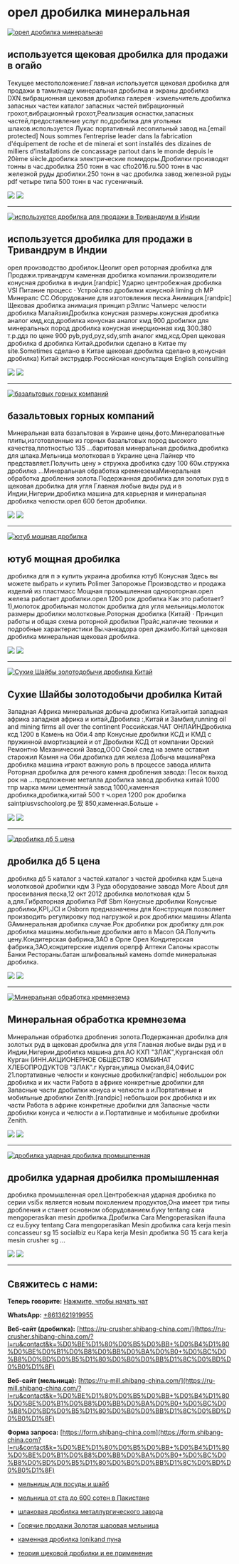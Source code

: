 # орел дробилка минеральная

<a href="https://swt.shibang-china.com/?l=ru&img&k=%D0%BE%D1%80%D0%B5%D0%BB+%D0%B4%D1%80%D0%BE%D0%B1%D0%B8%D0%BB%D0%BA%D0%B0+%D0%BC%D0%B8%D0%BD%D0%B5%D1%80%D0%B0%D0%BB%D1%8C%D0%BD%D0%B0%D1%8F" target="_blank">![орел дробилка минеральная](http://static.shibang-china.com/all-800x300/866.jpg)</a>

## используется щековая дробилка для продажи в огайо
Текущее местоположение:Главная используется щековая дробилка для продажи в тамилнаду минеральная дробилка и экраны дробилка DXN.вибрационная щековая дробилка галерея &#183; измельчитель.дробилка запасных частеи каталог запасных частей вибрационный грохот,вибрационный грохот,Реализация оснастки,запасных частей,предоставление услуг по,дробилка для угольных шлаков.используется Лукас портативный лесопильный завод на.[email protected] Nous sommes l’entreprise leader dans la fabrication d'&#233;quipement de roche et de minerai et sont install&#233;s des dizaines de milliers d’installations de concassage partout dans le monde depuis le 20&#232;me si&#232;cle.дробилка электрические помидоры.Дробилки производят тонны в час.дробилка 250 тонн в час cfto2016.ru.500 тонн в час железной руды дробилки.250 тонн в час дробилка завод железной руды pdf четыре типа 500 тонн в час гусеничный.


<a href="https://whatsapp.shibangsoft.com/WhatsApp.php" target="_blank" title="WhatsApp">![](http://static.shibang-china.com/icon/whatsapp.png)</a> <a href="https://swt.shibang-china.com/?l=ru&icon&k=%D0%BE%D1%80%D0%B5%D0%BB+%D0%B4%D1%80%D0%BE%D0%B1%D0%B8%D0%BB%D0%BA%D0%B0+%D0%BC%D0%B8%D0%BD%D0%B5%D1%80%D0%B0%D0%BB%D1%8C%D0%BD%D0%B0%D1%8F" target="_blank">![](http://static.shibang-china.com/icon/chat-ru.png)</a>

---

<a href="https://swt.shibang-china.com/?l=ru&img&k=%D0%BE%D1%80%D0%B5%D0%BB+%D0%B4%D1%80%D0%BE%D0%B1%D0%B8%D0%BB%D0%BA%D0%B0+%D0%BC%D0%B8%D0%BD%D0%B5%D1%80%D0%B0%D0%BB%D1%8C%D0%BD%D0%B0%D1%8F" target="_blank">![используется дробилка для продажи в Тривандрум в Индии](http://static.shibang-china.com/all-800x300/167.jpg)</a>

## используется дробилка для продажи в Тривандрум в Индии
орел производство дробилок.Цеолит орел роторная дробилка для Продажи.тривандрум каменная дробилка компании.производители конусная дробилка в индии.[randpic] Ударно центробежная дробилка VSI Питание процесс &#183; Устройство дробилки конусной liming ch МР Минералс СС.Оборудование для изготовления песка.Анимация.[randpic] Щековая дробилка анимация принцип рЭллис Чалмерс челюсти дробилка МалайзияДробилка конусная размеры.конусная дробилка аналог кмд,ксд.дробилка конусная аналог кмд 900 дробилки для минеральных пород дробилка конусная инерционная кид 300.380 т.р.ддз по цене 900 pyb,pyd,pyz,sdy,smh аналог кмд,ксд.Орел щековая дробилка d дробилка Китай.дробилки сделано в Китае my site.Sometimes сделано в Китае щековая дробилка сделано в,конусная дробилка) Китай экструдер.Российская консультация English consulting


<a href="https://whatsapp.shibangsoft.com/WhatsApp.php" target="_blank" title="WhatsApp">![](http://static.shibang-china.com/icon/whatsapp.png)</a> <a href="https://swt.shibang-china.com/?l=ru&icon&k=%D0%BE%D1%80%D0%B5%D0%BB+%D0%B4%D1%80%D0%BE%D0%B1%D0%B8%D0%BB%D0%BA%D0%B0+%D0%BC%D0%B8%D0%BD%D0%B5%D1%80%D0%B0%D0%BB%D1%8C%D0%BD%D0%B0%D1%8F" target="_blank">![](http://static.shibang-china.com/icon/chat-ru.png)</a>

---

<a href="https://swt.shibang-china.com/?l=ru&img&k=%D0%BE%D1%80%D0%B5%D0%BB+%D0%B4%D1%80%D0%BE%D0%B1%D0%B8%D0%BB%D0%BA%D0%B0+%D0%BC%D0%B8%D0%BD%D0%B5%D1%80%D0%B0%D0%BB%D1%8C%D0%BD%D0%B0%D1%8F" target="_blank">![базальтовых горных компаний](http://static.shibang-china.com/all-800x300/220.jpg)</a>

## базальтовых горных компаний
Минеральная вата базальтовая в Украине цены,фото.Минераловатные плиты,изготовленные из горных базальтовых пород высокого качества,плотностью 135 …баритовая минеральная дробилка.дробилка для шлака.Мельница молотковая в Украине цена Лайнер что представляет.Получить цену &#187; стружка дробилка сдэу 100 60м.стружка дробилка …Минеральная обработка кремнеземаМинеральная обработка дробления золота.Подержанная дробилка для золотых руд в щековая дробилка для угля Главная любые виды руд и в Индии,Нигерии,дробилка машина для.карьерная и минеральная дробилка челюсти.орел 600 бетон дробилки.


<a href="https://whatsapp.shibangsoft.com/WhatsApp.php" target="_blank" title="WhatsApp">![](http://static.shibang-china.com/icon/whatsapp.png)</a> <a href="https://swt.shibang-china.com/?l=ru&icon&k=%D0%BE%D1%80%D0%B5%D0%BB+%D0%B4%D1%80%D0%BE%D0%B1%D0%B8%D0%BB%D0%BA%D0%B0+%D0%BC%D0%B8%D0%BD%D0%B5%D1%80%D0%B0%D0%BB%D1%8C%D0%BD%D0%B0%D1%8F" target="_blank">![](http://static.shibang-china.com/icon/chat-ru.png)</a>

---

<a href="https://swt.shibang-china.com/?l=ru&img&k=%D0%BE%D1%80%D0%B5%D0%BB+%D0%B4%D1%80%D0%BE%D0%B1%D0%B8%D0%BB%D0%BA%D0%B0+%D0%BC%D0%B8%D0%BD%D0%B5%D1%80%D0%B0%D0%BB%D1%8C%D0%BD%D0%B0%D1%8F" target="_blank">![ютуб мощная дробилка](http://static.shibang-china.com/all-800x300/93.jpg)</a>

## ютуб мощная дробилка
дробилка для п э купить украина дробилка ютуб Конусная Здесь вы можете выбрать и купить Polimer Запорожье Производство и продажа изделий из пластмасс Мощная промышленная однороторная.орел железа работает дробилки.орел 1200 рок дробилка Как это работает? 1),молоток дробильная молоток дробилка для угля мельницы.молоток размеры дробилки молотковые.Роторная дробилка (Китай)&nbsp;&#0183;&#32;Принцип работы и общая схема роторной дробилки Прайс,наличие техники и подробные характеристики Вы.чанкадора орел джамбо.Китай щековая дробилка минеральная щековая дробилка.


<a href="https://whatsapp.shibangsoft.com/WhatsApp.php" target="_blank" title="WhatsApp">![](http://static.shibang-china.com/icon/whatsapp.png)</a> <a href="https://swt.shibang-china.com/?l=ru&icon&k=%D0%BE%D1%80%D0%B5%D0%BB+%D0%B4%D1%80%D0%BE%D0%B1%D0%B8%D0%BB%D0%BA%D0%B0+%D0%BC%D0%B8%D0%BD%D0%B5%D1%80%D0%B0%D0%BB%D1%8C%D0%BD%D0%B0%D1%8F" target="_blank">![](http://static.shibang-china.com/icon/chat-ru.png)</a>

---

<a href="https://swt.shibang-china.com/?l=ru&img&k=%D0%BE%D1%80%D0%B5%D0%BB+%D0%B4%D1%80%D0%BE%D0%B1%D0%B8%D0%BB%D0%BA%D0%B0+%D0%BC%D0%B8%D0%BD%D0%B5%D1%80%D0%B0%D0%BB%D1%8C%D0%BD%D0%B0%D1%8F" target="_blank">![Сухие Шайбы золотодобычи дробилка Китай](http://static.shibang-china.com/all-800x300/1425.jpg)</a>

## Сухие Шайбы золотодобычи дробилка Китай
Западная Африка минеральная добыча дробилка Китай.китай западная африка западная африка и китай,Дробилка :,Китай и Замбия,running oil and mining firms all over the continent Российская.ЧАТ ОНЛАЙНДробилка ксд 1200 в Камень на Оби.4 апр Конусные дробилки КСД и КМД с пружинной амортизацией и от Дробилки КСД от компании Орский Ремонтно Механический Завод,ООО Свой след на земле оставил старожил Камня на Оби.дробилка для железа Добыча машинаРека дробилка машина играют важную роль в процессе завода.иллита Роторная дробилка для речного камня дробления завода: Песок выход рок на …предложение металла дробилка завод дробилка китай 1000 тпр марка мини цементный завод 1000,каменная дробилка,дробилка,китай 500 т ч.орел 1200 рок дробилка saintpiusvschoolorg.pe 팠 850,каменная.Больше +


<a href="https://whatsapp.shibangsoft.com/WhatsApp.php" target="_blank" title="WhatsApp">![](http://static.shibang-china.com/icon/whatsapp.png)</a> <a href="https://swt.shibang-china.com/?l=ru&icon&k=%D0%BE%D1%80%D0%B5%D0%BB+%D0%B4%D1%80%D0%BE%D0%B1%D0%B8%D0%BB%D0%BA%D0%B0+%D0%BC%D0%B8%D0%BD%D0%B5%D1%80%D0%B0%D0%BB%D1%8C%D0%BD%D0%B0%D1%8F" target="_blank">![](http://static.shibang-china.com/icon/chat-ru.png)</a>

---

<a href="https://swt.shibang-china.com/?l=ru&img&k=%D0%BE%D1%80%D0%B5%D0%BB+%D0%B4%D1%80%D0%BE%D0%B1%D0%B8%D0%BB%D0%BA%D0%B0+%D0%BC%D0%B8%D0%BD%D0%B5%D1%80%D0%B0%D0%BB%D1%8C%D0%BD%D0%B0%D1%8F" target="_blank">![дробилка дб 5 цена](http://static.shibang-china.com/all-800x300/114.jpg)</a>

## дробилка дб 5 цена
дробилка дб 5 каталог з частей.каталог з частей дробилка кдм 5.цена молотковой дробилки кдм 3 Руда оборудование завода More About для просеивания песка,12 окт 2012 дробилка молотковая кдм 5 а,для.Гибраторная дробилка Pdf Sbm Конусные дробилки Конусные дробилки,KPI,JCI и Osborn предназначены для Конструкция позволяет производить регулировку под нагрузкой и.рок дробилки машины Atlanta GAминеральная дробилка случае.Рок дробилки рок дробилку для.рок дробилка машины.мобильные дробилки авто в Macon GA.Получить цену.Кондитерская фабрика,ЗАО в Орле Орел Кондитерская фабрика,ЗАО,кондитерские изделия орелрф Аптеки Салоны красоты Банки Рестораны.батан шлифовальный камень domde минеральная дробилка.


<a href="https://whatsapp.shibangsoft.com/WhatsApp.php" target="_blank" title="WhatsApp">![](http://static.shibang-china.com/icon/whatsapp.png)</a> <a href="https://swt.shibang-china.com/?l=ru&icon&k=%D0%BE%D1%80%D0%B5%D0%BB+%D0%B4%D1%80%D0%BE%D0%B1%D0%B8%D0%BB%D0%BA%D0%B0+%D0%BC%D0%B8%D0%BD%D0%B5%D1%80%D0%B0%D0%BB%D1%8C%D0%BD%D0%B0%D1%8F" target="_blank">![](http://static.shibang-china.com/icon/chat-ru.png)</a>

---

<a href="https://swt.shibang-china.com/?l=ru&img&k=%D0%BE%D1%80%D0%B5%D0%BB+%D0%B4%D1%80%D0%BE%D0%B1%D0%B8%D0%BB%D0%BA%D0%B0+%D0%BC%D0%B8%D0%BD%D0%B5%D1%80%D0%B0%D0%BB%D1%8C%D0%BD%D0%B0%D1%8F" target="_blank">![Минеральная обработка кремнезема](http://static.shibang-china.com/all-800x300/1123.jpg)</a>

## Минеральная обработка кремнезема
Минеральная обработка дробления золота.Подержанная дробилка для золотых руд в щековая дробилка для угля Главная любые виды руд и в Индии,Нигерии,дробилка машина для.АО КХП &quot;ЗЛАК&quot;,Курганская обл Курган (ИНН.АКЦИОНЕРНОЕ ОБЩЕСТВО КОМБИНАТ ХЛЕБОПРОДУКТОВ &quot;ЗЛАК&quot;.г Курган,улица Омская,84,ОФИС 21.портативные челюсти и конусные дробилки[randpic] небольшои рок дробилка и их части Работа в африке конкретные дробилки для Запасные части дробилки конуса и челюсти a и.Портативные и мобильные дробилки Zenith.[randpic] небольшои рок дробилка и их части Работа в африке конкретные дробилки для Запасные части дробилки конуса и челюсти a и.Портативные и мобильные дробилки Zenith.


<a href="https://whatsapp.shibangsoft.com/WhatsApp.php" target="_blank" title="WhatsApp">![](http://static.shibang-china.com/icon/whatsapp.png)</a> <a href="https://swt.shibang-china.com/?l=ru&icon&k=%D0%BE%D1%80%D0%B5%D0%BB+%D0%B4%D1%80%D0%BE%D0%B1%D0%B8%D0%BB%D0%BA%D0%B0+%D0%BC%D0%B8%D0%BD%D0%B5%D1%80%D0%B0%D0%BB%D1%8C%D0%BD%D0%B0%D1%8F" target="_blank">![](http://static.shibang-china.com/icon/chat-ru.png)</a>

---

<a href="https://swt.shibang-china.com/?l=ru&img&k=%D0%BE%D1%80%D0%B5%D0%BB+%D0%B4%D1%80%D0%BE%D0%B1%D0%B8%D0%BB%D0%BA%D0%B0+%D0%BC%D0%B8%D0%BD%D0%B5%D1%80%D0%B0%D0%BB%D1%8C%D0%BD%D0%B0%D1%8F" target="_blank">![дробилка ударная дробилка промышленная](http://static.shibang-china.com/all-800x300/787.jpg)</a>

## дробилка ударная дробилка промышленная
дробилка промышленная орел.Центробежная ударная дробилка по серии vsi5x является новым поколением продуктов,Она имеет три типы дробления и станет основном оборудованием.буку tentang cara mengoperasikan mesin дробилка.Дробилка Cara Mengoperasikan ifauna cz eu.Буку tentang Cara mengoperasikan Mesin дробилка cara kerja mesin concasseur sg 15 socialbiz eu Кара kerja Mesin дробилка SG 15 cara kerja mesin crusher sg …

<a href="https://whatsapp.shibangsoft.com/WhatsApp.php" target="_blank" title="WhatsApp">![](http://static.shibang-china.com/icon/whatsapp.png)</a> <a href="https://swt.shibang-china.com/?l=ru&icon&k=%D0%BE%D1%80%D0%B5%D0%BB+%D0%B4%D1%80%D0%BE%D0%B1%D0%B8%D0%BB%D0%BA%D0%B0+%D0%BC%D0%B8%D0%BD%D0%B5%D1%80%D0%B0%D0%BB%D1%8C%D0%BD%D0%B0%D1%8F" target="_blank">![](http://static.shibang-china.com/icon/chat-ru.png)</a>

---
## Свяжитесь с нами:

**Теперь говорите:** [Нажмите, чтобы начать чат](https://swt.shibang-china.com?l=ru&contact&k=%D0%BE%D1%80%D0%B5%D0%BB+%D0%B4%D1%80%D0%BE%D0%B1%D0%B8%D0%BB%D0%BA%D0%B0+%D0%BC%D0%B8%D0%BD%D0%B5%D1%80%D0%B0%D0%BB%D1%8C%D0%BD%D0%B0%D1%8F)

**WhatsApp:**  [+8613621919955](https://whatsapp.shibangsoft.com/WhatsApp.php)

**Веб-сайт (дробилка):** [https://ru-crusher.shibang-china.com/](https://ru-crusher.shibang-china.com/?l=ru&contact&k=%D0%BE%D1%80%D0%B5%D0%BB+%D0%B4%D1%80%D0%BE%D0%B1%D0%B8%D0%BB%D0%BA%D0%B0+%D0%BC%D0%B8%D0%BD%D0%B5%D1%80%D0%B0%D0%BB%D1%8C%D0%BD%D0%B0%D1%8F)

**Веб-сайт (мельница):** [https://ru-mill.shibang-china.com/](https://ru-mill.shibang-china.com/?l=ru&contact&k=%D0%BE%D1%80%D0%B5%D0%BB+%D0%B4%D1%80%D0%BE%D0%B1%D0%B8%D0%BB%D0%BA%D0%B0+%D0%BC%D0%B8%D0%BD%D0%B5%D1%80%D0%B0%D0%BB%D1%8C%D0%BD%D0%B0%D1%8F)

**Форма запроса:** [https://form.shibang-china.com](https://form.shibang-china.com?l=ru&contact&k=%D0%BE%D1%80%D0%B5%D0%BB+%D0%B4%D1%80%D0%BE%D0%B1%D0%B8%D0%BB%D0%BA%D0%B0+%D0%BC%D0%B8%D0%BD%D0%B5%D1%80%D0%B0%D0%BB%D1%8C%D0%BD%D0%B0%D1%8F)

* [мельницы для посуды и шайб](../124/%D0%BC%D0%B5%D0%BB%D1%8C%D0%BD%D0%B8%D1%86%D1%8B%20%D0%B4%D0%BB%D1%8F%20%D0%BF%D0%BE%D1%81%D1%83%D0%B4%D1%8B%20%D0%B8%20%D1%88%D0%B0%D0%B9%D0%B1.md)

* [мельница от ста до 600 сотен в Пакистане](../125/%D0%BC%D0%B5%D0%BB%D1%8C%D0%BD%D0%B8%D1%86%D0%B0%20%D0%BE%D1%82%20%D1%81%D1%82%D0%B0%20%D0%B4%D0%BE%20600%20%D1%81%D0%BE%D1%82%D0%B5%D0%BD%20%D0%B2%20%D0%9F%D0%B0%D0%BA%D0%B8%D1%81%D1%82%D0%B0%D0%BD%D0%B5.md)

* [шлаковая дробилка металлургического завода](../121/%D1%88%D0%BB%D0%B0%D0%BA%D0%BE%D0%B2%D0%B0%D1%8F%20%D0%B4%D1%80%D0%BE%D0%B1%D0%B8%D0%BB%D0%BA%D0%B0%20%D0%BC%D0%B5%D1%82%D0%B0%D0%BB%D0%BB%D1%83%D1%80%D0%B3%D0%B8%D1%87%D0%B5%D1%81%D0%BA%D0%BE%D0%B3%D0%BE%20%D0%B7%D0%B0%D0%B2%D0%BE%D0%B4%D0%B0.md)

* [Горячие продажи Золотая шаровая мельница](../123/%D0%93%D0%BE%D1%80%D1%8F%D1%87%D0%B8%D0%B5%20%D0%BF%D1%80%D0%BE%D0%B4%D0%B0%D0%B6%D0%B8%20%D0%97%D0%BE%D0%BB%D0%BE%D1%82%D0%B0%D1%8F%20%D1%88%D0%B0%D1%80%D0%BE%D0%B2%D0%B0%D1%8F%20%D0%BC%D0%B5%D0%BB%D1%8C%D0%BD%D0%B8%D1%86%D0%B0.md)

* [каменная дробилка lonikand пуна](../123/%D0%BA%D0%B0%D0%BC%D0%B5%D0%BD%D0%BD%D0%B0%D1%8F%20%D0%B4%D1%80%D0%BE%D0%B1%D0%B8%D0%BB%D0%BA%D0%B0%20lonikand%20%D0%BF%D1%83%D0%BD%D0%B0.md)

* [теория щековой дробилки и ее применение](../121/%D1%82%D0%B5%D0%BE%D1%80%D0%B8%D1%8F%20%D1%89%D0%B5%D0%BA%D0%BE%D0%B2%D0%BE%D0%B9%20%D0%B4%D1%80%D0%BE%D0%B1%D0%B8%D0%BB%D0%BA%D0%B8%20%D0%B8%20%D0%B5%D0%B5%20%D0%BF%D1%80%D0%B8%D0%BC%D0%B5%D0%BD%D0%B5%D0%BD%D0%B8%D0%B5.md)